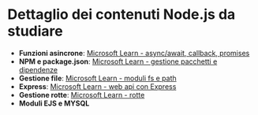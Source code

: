# Dettaglio dei contenuti Node.js da studiare 

- **Funzioni asincrone**: [Microsoft Learn - async/await, callback, promises](https://learn.microsoft.com/it-it/training/modules/intro-to-nodejs/)
- **NPM e package.json**: [Microsoft Learn - gestione pacchetti e dipendenze](https://learn.microsoft.com/it-it/training/modules/create-nodejs-project-dependencies/)
- **Gestione file**: [Microsoft Learn - moduli fs e path](https://learn.microsoft.com/it-it/training/modules/nodejs-files/)
- **Express**: [Microsoft Learn - web api con Express](https://learn.microsoft.com/it-it/training/modules/build-web-api-nodejs-express/)
- **Gestione rotte**: [Microsoft Learn - rotte](https://learn.microsoft.com/it-it/training/modules/node-web-routes/)
- **Moduli EJS e MYSQL**
